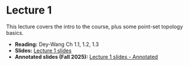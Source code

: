 # Lecture 1 

This lecture covers the intro to the course, plus some point-set topology basics. 

- **Reading:** Dey-Wang Ch 1.1, 1.2, 1.3 
- **Slides:** [Lecture 1 slides](CompTop-Lec1-IntroAndTopologyBasics.pdf) 
- **Annotated slides (Fall 2025):** [Lecture 1 slides - Annotated](../Annotated-Fall2025/CompTop-Lec1-IntroAndTopologyBasics-F25.pdf) 